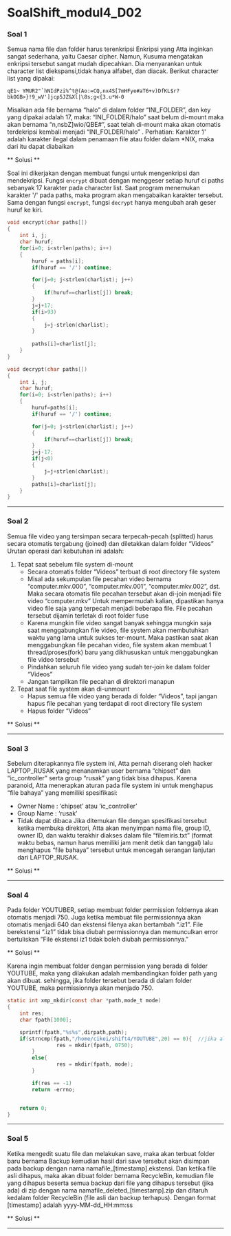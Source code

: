 # SoalShift_modul4_D02

### Soal 1


Semua nama file dan folder harus terenkripsi
Enkripsi yang Atta inginkan sangat sederhana, yaitu Caesar cipher. Namun, Kusuma mengatakan enkripsi tersebut sangat mudah dipecahkan. Dia menyarankan untuk character list diekspansi,tidak hanya alfabet, dan diacak. Berikut character list yang dipakai:
```
qE1~ YMUR2"`hNIdPzi%^t@(Ao:=CQ,nx4S[7mHFye#aT6+v)DfKL$r?bkOGB>}!9_wV']jcp5JZ&Xl|\8s;g<{3.u*W-0
```
Misalkan ada file bernama “halo” di dalam folder “INI_FOLDER”, dan key yang dipakai adalah 17, maka:
“INI_FOLDER/halo” saat belum di-mount maka akan bernama “n,nsbZ]wio/QBE#”, saat telah di-mount maka akan otomatis terdekripsi kembali menjadi “INI_FOLDER/halo” .
Perhatian: Karakter ‘/’ adalah karakter ilegal dalam penamaan file atau folder dalam *NIX, maka dari itu dapat diabaikan

** Solusi **

Soal ini dikerjakan dengan membuat fungsi untuk mengenkripsi dan mendekripsi. Fungsi `encrypt` dibuat dengan menggeser setiap huruf ci paths sebanyak 17 karakter pada character list. Saat program menemukan karakter '/' pada paths, maka program akan mengabaikan karakter tersebut. Sama dengan fungsi `encrypt`, fungsi `decrypt` hanya mengubah arah geser huruf ke kiri.  

``` c
void encrypt(char paths[])
{
    int i, j;
    char huruf;
    for(i=0; i<strlen(paths); i++)
    {
        huruf = paths[i];
        if(huruf == '/') continue;

        for(j=0; j<strlen(charlist); j++)
        {
            if(huruf==charlist[j]) break;
        }
        j=j+17;
        if(i>93)
        {
            j=j-strlen(charlist);
        }
        
        paths[i]=charlist[j];
    }
}

void decrypt(char paths[])
{
    int i, j;
    char huruf;
    for(i=0; i<strlen(paths); i++)
    {
        huruf=paths[i];
        if(huruf == '/') continue;

        for(j=0; j<strlen(charlist); j++)
        {
            if(huruf==charlist[j]) break;
        }
        j=j-17;
        if(j<0)
        {
            j=j+strlen(charlist);
        } 
        paths[i]=charlist[j];
    }
}
```

---

### Soal 2
  
Semua file video yang tersimpan secara terpecah-pecah (splitted) harus secara otomatis tergabung (joined) dan diletakkan dalam folder “Videos”
Urutan operasi dari kebutuhan ini adalah:
1. Tepat saat sebelum file system di-mount
   * Secara otomatis folder “Videos” terbuat di root directory file system
   * Misal ada sekumpulan file pecahan video bernama “computer.mkv.000”, “computer.mkv.001”, “computer.mkv.002”, dst. Maka secara otomatis file pecahan tersebut akan di-join menjadi file video “computer.mkv”
     Untuk mempermudah kalian, dipastikan hanya video file saja yang terpecah menjadi beberapa file. File pecahan tersebut dijamin terletak di root folder fuse
   * Karena mungkin file video sangat banyak sehingga mungkin saja saat menggabungkan file video, file system akan membutuhkan waktu yang lama untuk sukses ter-mount. Maka pastikan saat akan menggabungkan file pecahan video, file system akan membuat 1 thread/proses(fork) baru yang dikhususkan untuk menggabungkan file video tersebut
   * Pindahkan seluruh file video yang sudah ter-join ke dalam folder “Videos”
   * Jangan tampilkan file pecahan di direktori manapun
2. Tepat saat file system akan di-unmount
   * Hapus semua file video yang berada di folder “Videos”, tapi jangan hapus file pecahan yang terdapat di root directory file system
   * Hapus folder “Videos”
   
** Solusi **

---

### Soal 3

Sebelum diterapkannya file system ini, Atta pernah diserang oleh hacker LAPTOP_RUSAK yang menanamkan user bernama “chipset” dan “ic_controller” serta group “rusak” yang tidak bisa dihapus. Karena paranoid, Atta menerapkan aturan pada file system ini untuk menghapus “file bahaya” yang memiliki spesifikasi:
- Owner Name     : ‘chipset’ atau ‘ic_controller’
- Group Name    : ‘rusak’
- Tidak dapat dibaca
Jika ditemukan file dengan spesifikasi tersebut ketika membuka direktori, Atta akan menyimpan nama file, group ID, owner ID, dan waktu terakhir diakses dalam file “filemiris.txt” (format waktu bebas, namun harus memiliki jam menit detik dan tanggal) lalu menghapus “file bahaya” tersebut untuk mencegah serangan lanjutan dari LAPTOP_RUSAK.

** Solusi **

---

### Soal 4
Pada folder YOUTUBER, setiap membuat folder permission foldernya akan otomatis menjadi 750. Juga ketika membuat file permissionnya akan otomatis menjadi 640 dan ekstensi filenya akan bertambah “.iz1”. File berekstensi “.iz1” tidak bisa diubah permissionnya dan memunculkan error bertuliskan “File ekstensi iz1 tidak boleh diubah permissionnya.”

** Solusi **

Karena ingin membuat folder dengan permission yang berada di folder YOUTUBE, maka yang dilakukan adalah membandingkan folder path yang akan dibuat. sehingga, jika folder tersebut berada di dalam folder YOUTUBE, maka permissionnya akan menjado 750.
```c
static int xmp_mkdir(const char *path,mode_t mode)
{
    int res;
    char fpath[1000];

    sprintf(fpath,"%s%s",dirpath,path);
    if(strncmp(fpath,"/home/cikei/shift4/YOUTUBE",20) == 0){  //jika alamat dari folder yang dibuat berada di folder YOUTUBE
                res = mkdir(fpath, 0750);
        }
        else{
                res = mkdir(fpath, mode);
        }

        if(res == -1)
        return -errno;


    return 0;
}
```
---

### Soal  5

Ketika mengedit suatu file dan melakukan save, maka akan terbuat folder baru bernama Backup kemudian hasil dari save tersebut akan disimpan pada backup dengan nama namafile_[timestamp].ekstensi. Dan ketika file asli dihapus, maka akan dibuat folder bernama RecycleBin, kemudian file yang dihapus beserta semua backup dari file yang dihapus tersebut (jika ada) di zip dengan nama namafile_deleted_[timestamp].zip dan ditaruh kedalam folder RecycleBin (file asli dan backup terhapus). Dengan format [timestamp] adalah yyyy-MM-dd_HH:mm:ss

** Solusi **

---
